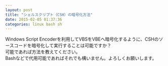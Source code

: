 ```yaml
---
layout: post
title: "シェルスクリプト（CSH）の暗号化方法"
date: 2015-02-05 01:37:36
categories: linux bash sh
---
```

<p>Windows Script Encoderを利用してVBSをVBEへ暗号化するように、CSHのソースコードを暗号化して実行することは可能ですか？  <br>
可能であれば方法を教えてください。<br>
Bashなどで代用可能であればそれでも構いません。よろしくお願いします。</p>
